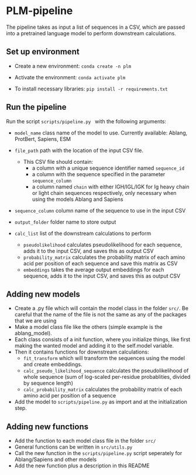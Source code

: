 # PLM-pipeline

The pipeline takes as input a list of sequences in a CSV, which are passed into a pretrained language model to perform downstream calculations.

## Set up environment

- Create a new environment:
`conda create -n plm`

- Activate the environment:
`conda activate plm`

- To install necessary libraries:
`pip install -r requirements.txt`

## Run the pipeline
Run the script `scripts/pipeline.py ` with the following arguments:
- `model_name` class name of the model to use. Currently available: Ablang, ProtBert, Sapiens, ESM
- `file_path` path with the location of the input CSV file.
    - This CSV file should contain:
        - a column with a unique sequence identifier named `sequence_id`
        - a column with the sequence specified in the parameter `sequence_column`
        - a column named `chain` with either IGH/IGL/IGK for Ig heavy chain or light chain sequences respectively, only necessary when using the models Ablang and Sapiens
    
- `sequence_column` column name of the sequence to use in the input CSV
- `output_folder` folder name to store output
- `calc_list` list of the downstream calculations to perform
    - `pseudolikelihood` calculates pseudolikelihood for each sequence, adds it to the input CSV, and saves this as output CSV
    - `probability_matrix` calculates the probability matrix of each amino acid per position of each sequence and save this matrix as CSV
    - `embeddings` takes the average output embeddings for each sequence, adds it to the input CSV, and saves this as output CSV

## Adding new models
- Create a .py file which will contain the model class in the folder `src/`. Be careful that the name of the file is not the same as any of the packages that we are using
- Make a model class file like the others (simple example is the ablang_model). 
- Each class consists of a init function, where you initialize things, like first making the wanted model and adding it to the self.model variable. 
- Then it contains functions for downstream calculations:
    - `fit_transform` which will transform the sequences using the model and create embeddings.
    - `calc_pseudo_likelihood_sequence` calculates the pseudolikelihood of whole sequence (sum of log-scaled per-residue probablities, divided by sequence length)
    - `calc_probability_matrix` calculates the probability matrix of each amino acid per position of a sequence
- Add the model to `scripts/pipeline.py` as import and at the initialization step.

## Adding new functions
- Add the function to each model class file in the folder `src/`
- General functions can be written in `src/utils.py`
- Call the new function in the `scripts/pipeline.py` script seperately for Ablang/Sapiens and other models
- Add the new function plus a description in this README

